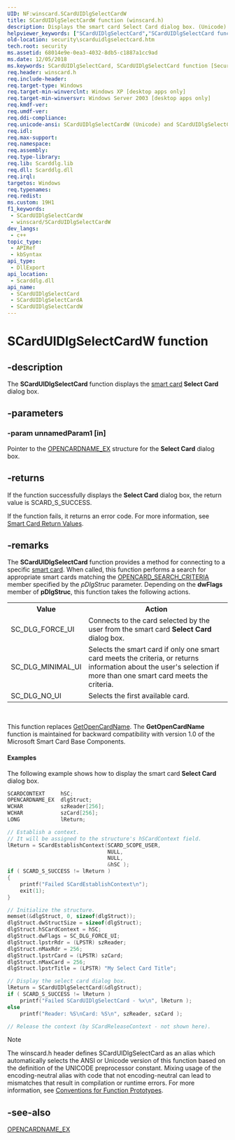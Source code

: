 ```yaml
---
UID: NF:winscard.SCardUIDlgSelectCardW
title: SCardUIDlgSelectCardW function (winscard.h)
description: Displays the smart card Select Card dialog box. (Unicode)
helpviewer_keywords: ["SCardUIDlgSelectCard","SCardUIDlgSelectCard function [Security]","SCardUIDlgSelectCardA","SCardUIDlgSelectCardW","_smart_scarduidlgselectcard","security.scarduidlgselectcard","winscard/SCardUIDlgSelectCard","winscard/SCardUIDlgSelectCardA","winscard/SCardUIDlgSelectCardW"]
old-location: security\scarduidlgselectcard.htm
tech.root: security
ms.assetid: 68014e9e-0ea3-4032-8db5-c1887a1cc9ad
ms.date: 12/05/2018
ms.keywords: SCardUIDlgSelectCard, SCardUIDlgSelectCard function [Security], SCardUIDlgSelectCardA, SCardUIDlgSelectCardW, _smart_scarduidlgselectcard, security.scarduidlgselectcard, winscard/SCardUIDlgSelectCard, winscard/SCardUIDlgSelectCardA, winscard/SCardUIDlgSelectCardW
req.header: winscard.h
req.include-header: 
req.target-type: Windows
req.target-min-winverclnt: Windows XP [desktop apps only]
req.target-min-winversvr: Windows Server 2003 [desktop apps only]
req.kmdf-ver: 
req.umdf-ver: 
req.ddi-compliance: 
req.unicode-ansi: SCardUIDlgSelectCardW (Unicode) and SCardUIDlgSelectCardA (ANSI)
req.idl: 
req.max-support: 
req.namespace: 
req.assembly: 
req.type-library: 
req.lib: Scarddlg.lib
req.dll: Scarddlg.dll
req.irql: 
targetos: Windows
req.typenames: 
req.redist: 
ms.custom: 19H1
f1_keywords:
 - SCardUIDlgSelectCardW
 - winscard/SCardUIDlgSelectCardW
dev_langs:
 - c++
topic_type:
 - APIRef
 - kbSyntax
api_type:
 - DllExport
api_location:
 - Scarddlg.dll
api_name:
 - SCardUIDlgSelectCard
 - SCardUIDlgSelectCardA
 - SCardUIDlgSelectCardW
---
```


# SCardUIDlgSelectCardW function


## -description

The <b>SCardUIDlgSelectCard</b> function displays the <a href="/windows/desktop/SecGloss/s-gly">smart card</a><b> Select Card</b> dialog box.

## -parameters

### -param unnamedParam1 [in]

Pointer to the 
<a href="/windows/desktop/api/winscard/ns-winscard-opencardname_exa">OPENCARDNAME_EX</a> structure for the <b>Select Card</b> dialog box.

## -returns

If the function successfully displays the 
						<b>Select Card</b> dialog box, the return value is SCARD_S_SUCCESS.

If the function fails, it returns an error code. For more information, see 
<a href="/windows/desktop/SecAuthN/authentication-return-values">Smart Card Return Values</a>.

## -remarks

The <b>SCardUIDlgSelectCard</b> function provides a method for connecting to a specific <a href="/windows/desktop/SecGloss/s-gly">smart card</a>. When called, this function performs a search for appropriate smart cards matching the <a href="/windows/desktop/api/winscard/ns-winscard-opencard_search_criteriaa">OPENCARD_SEARCH_CRITERIA</a> member specified by the <i>pDlgStruc</i> parameter. Depending on the <b>dwFlags</b> member of <b>pDlgStruc</b>, this function takes the following actions.

<table>
<tr>
<th>Value</th>
<th>Action</th>
</tr>
<tr>
<td>
SC_DLG_FORCE_UI

</td>
<td>
Connects to the card selected by the user from the smart card <b>Select Card</b> dialog box.

</td>
</tr>
<tr>
<td>
SC_DLG_MINIMAL_UI

</td>
<td>
Selects the smart card if only one smart card meets the criteria, or returns information about the user's selection if more than one smart card meets the criteria.

</td>
</tr>
<tr>
<td>
SC_DLG_NO_UI

</td>
<td>
Selects the first available card.

</td>
</tr>
</table>
 

This function replaces 
<a href="/windows/desktop/api/winscard/nf-winscard-getopencardnamea">GetOpenCardName</a>. The <b>GetOpenCardName</b> function is maintained for backward compatibility with version 1.0 of the Microsoft Smart Card Base Components.


#### Examples

The following example  shows how to display the smart card <b>Select Card</b> dialog box.


```cpp
SCARDCONTEXT     hSC;
OPENCARDNAME_EX  dlgStruct;
WCHAR            szReader[256];
WCHAR            szCard[256];
LONG             lReturn;

// Establish a context.
// It will be assigned to the structure's hSCardContext field.
lReturn = SCardEstablishContext(SCARD_SCOPE_USER,
                                NULL,
                                NULL,
                                &hSC );
if ( SCARD_S_SUCCESS != lReturn )
{
    printf("Failed SCardEstablishContext\n");
    exit(1);
}

// Initialize the structure.
memset(&dlgStruct, 0, sizeof(dlgStruct));
dlgStruct.dwStructSize = sizeof(dlgStruct);
dlgStruct.hSCardContext = hSC;
dlgStruct.dwFlags = SC_DLG_FORCE_UI;
dlgStruct.lpstrRdr = (LPSTR) szReader;
dlgStruct.nMaxRdr = 256;
dlgStruct.lpstrCard = (LPSTR) szCard;
dlgStruct.nMaxCard = 256;
dlgStruct.lpstrTitle = (LPSTR) "My Select Card Title";

// Display the select card dialog box.
lReturn = SCardUIDlgSelectCard(&dlgStruct);
if ( SCARD_S_SUCCESS != lReturn )
    printf("Failed SCardUIDlgSelectCard - %x\n", lReturn );
else
    printf("Reader: %S\nCard: %S\n", szReader, szCard );

// Release the context (by SCardReleaseContext - not shown here).

```






> [!NOTE]
> The winscard.h header defines SCardUIDlgSelectCard as an alias which automatically selects the ANSI or Unicode version of this function based on the definition of the UNICODE preprocessor constant. Mixing usage of the encoding-neutral alias with code that not encoding-neutral can lead to mismatches that result in compilation or runtime errors. For more information, see [Conventions for Function Prototypes](/windows/win32/intl/conventions-for-function-prototypes).

## -see-also

<a href="/windows/desktop/api/winscard/ns-winscard-opencardname_exa">OPENCARDNAME_EX</a>
